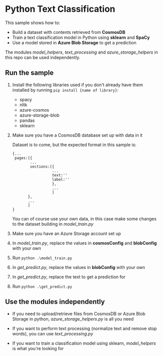 # Python Text Classification

This sample shows how to:
- Build a dataset with contents retrieved from **CosmosDB**
- Train a text classification model in Python using **sklearn** and **SpaCy**
- Use a model stored in **Azure Blob Storage** to get a prediction

The modules *model_helpers*, *text_processing* and *azure_storage_helpers* in this repo can be used independently.

## Run the sample

1. Install the following libraries used if you don't already have them installed by running `pip install {name of library}`:
    - spacy
    - nltk
    - azure-cosmos
    - azure-storage-blob
    - pandas
    - sklearn
    
2. Make sure you have a CosmosDB database set up with data in it

    Dataset is to come, but the expected format in this sample is:
    ```
    {...
     pages:[{
            ...
            sections:[{
                      ...
                      text:''
                      label:''
                      },
                      ...
                      ]
           },
           ...
           ]
    }
    ```
    You can of course use your own data, in this case make some changes to the dataset building in *model_train.py*
  
3. Make sure you have an Azure Storage account set up

4. In *model_train.py*, replace the values in **cosmosConfig** and **blobConfig** with your own

5. Run `python .\model_train.py`

6. In *get_predict.py*, replace the values in **blobConfig** with your own

7. In *get_predict.py*, replace the text to get a prediction for

8. Run `python .\get_predict.py`


## Use the modules independently

- If you need to upload/retrieve files from CosmosDB or Azure Blob Storage in python, *azure_storage_helpers.py* is all you need

- If you want to perform text processing (normalize text and remove stop words), you can use *text_processing.py*

- If you want to train a classification model using sklearn, *model_helpers* is what you're looking for


